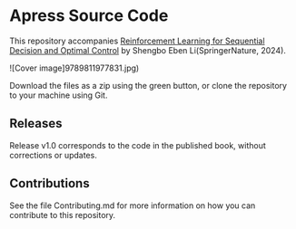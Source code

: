 # Apress Source Code

This repository accompanies [Reinforcement Learning for Sequential Decision and Optimal Control](https://www.link.springer.com/book/10.1007/9789811977831) by Shengbo Eben Li(SpringerNature, 2024).

[comment]: #cover
![Cover image]9789811977831.jpg)

Download the files as a zip using the green button, or clone the repository to your machine using Git.

## Releases

Release v1.0 corresponds to the code in the published book, without corrections or updates.

## Contributions

See the file Contributing.md for more information on how you can contribute to this repository.